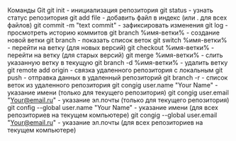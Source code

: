 Команды Git git init - инициализация репозитория 
git status - узнать статус репозитория 
git add file - добавить файл в индекс (или . для всех файлов) 
git commit -m "text commit" - зафиксировать изменения 
git log - просмотреть историю коммитов 
git branch %имя-ветки% - создание новой ветки 
git branch - показать список веток 
git switch %имя-ветки% - перейти на ветку (для новых версий) 
git checkout %имя-ветки% - перейти на ветку (для старых версий) 
git merge %имя-ветки% - слить указанную ветку в текущую 
git branch -d %имя-ветки% - удалить ветку 
git remote add origin - связка удаленного репозитория с локальным 
git push - отправка данных в удаленный репозиторий 
git branch -r - список веток из удаленного репозитория 
git congig user.name "Your Name" - указание имени (только для текущего репозитория) 
git congig user.email "Your@email.ru" - указание эл.почты (только для текущего репозитория) 
git config --global user.name "Your Name" - указание имени (для всех репозиториев на текущем компьютере) 
git congig --global user.email "Your@email.ru" - указание эл.почты (для всех репозиториев на текущем компьютере)
